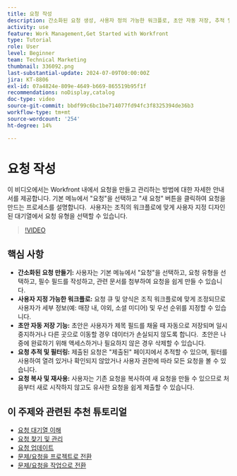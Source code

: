 ```yaml
---
title: 요청 작성
description: 간소화된 요청 생성, 사용자 정의 가능한 워크플로, 초안 자동 저장, 추적 및 필터링 도구, 요청 복사 및 재사용 기능을 통해 Workfront의 효율성을 향상시킵니다.
activity: use
feature: Work Management,Get Started with Workfront
type: Tutorial
role: User
level: Beginner
team: Technical Marketing
thumbnail: 336092.png
last-substantial-update: 2024-07-09T00:00:00Z
jira: KT-8806
exl-id: 07a4824e-809e-4649-b669-865519b95f1f
recommendations: noDisplay,catalog
doc-type: video
source-git-commit: bbdf99c6bc1be714077fd94fc3f8325394de36b3
workflow-type: tm+mt
source-wordcount: '254'
ht-degree: 14%

---
```


# 요청 작성

이 비디오에서는 Workfront 내에서 요청을 만들고 관리하는 방법에 대한 자세한 안내서를 제공합니다. 기본 메뉴에서 &quot;요청&quot;을 선택하고 &quot;새 요청&quot; 버튼을 클릭하여 요청을 만드는 프로세스를 설명합니다. &#x200B; 사용자는 조직의 워크플로에 맞게 사용자 지정 디자인된 대기열에서 요청 유형을 선택할 수 있습니다.

>[!VIDEO](https://video.tv.adobe.com/v/336092/?quality=12&learn=on&enablevpops=1)

## 핵심 사항

* **간소화된 요청 만들기:** 사용자는 기본 메뉴에서 &quot;요청&quot;을 선택하고, 요청 유형을 선택하고, 필수 필드를 작성하고, 관련 문서를 첨부하여 요청을 쉽게 만들 수 있습니다. &#x200B;
* **사용자 지정 가능한 워크플로:** 요청 큐 및 양식은 조직 워크플로에 맞게 조정되므로 사용자가 세부 정보(예: 매장 내, 야외, 소셜 미디어) 및 우선 순위를 지정할 수 있습니다.
* **초안 자동 저장 기능:** 초안은 사용자가 제목 필드를 채울 때 자동으로 저장되며 일시 중지하거나 다른 곳으로 이동할 경우 데이터가 손실되지 않도록 합니다. &#x200B; 초안은 나중에 완료하기 위해 액세스하거나 필요하지 않은 경우 삭제할 수 있습니다. &#x200B;
* **요청 추적 및 필터링:** 제출된 요청은 &quot;제출된&quot; 페이지에서 추적할 수 있으며, 필터를 사용하여 열려 있거나 확인되지 않았거나 사용자 권한에 따라 모든 요청을 볼 수 있습니다. &#x200B;
* **요청 복사 및 재사용:** 사용자는 기존 요청을 복사하여 새 요청을 만들 수 있으므로 처음부터 새로 시작하지 않고도 유사한 요청을 쉽게 제출할 수 있습니다.

## 이 주제와 관련된 추천 튜토리얼

* [요청 대기열 이해](/help/manage-work/request-queues/understand-request-queues.md)
* [요청 찾기 및 관리](/help/manage-work/issues-requests/find-requests.md)
* [요청 업데이트](/help/manage-work/issues-requests/update-a-request.md)
* [문제/요청을 프로젝트로 전환](/help/manage-work/issues-requests/create-a-project-from-a-request.md)
* [문제/요청을 작업으로 전환](/help/manage-work/issues-requests/convert-issues-to-other-work-items.md)
